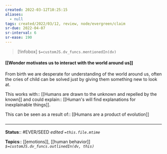 ```yaml
---
created: 2022-03-12T10:25:15 
aliases:
  - null
tags: created/2022/03/12, review, node/evergreen/claim
sr-due: 2022-04-07
sr-interval: 6
sr-ease: 190
---
```

> [!infobox]
`$=customJS.dv_funcs.mentionedIn(dv)`

#### [[Wonder motivates us to interact with the world around us]] 

From birth we are desperate for understanding of the world around us, 
often the cries of child can be solved just by giving them something new to look at. 

This 
works with:: [[Humans are drawn to the unknown and repelled by the known]]
and could 
explain:: [[Human's will find explanations for inexplainable things]].


This can be seen as a 
result of:: [[Humans are a product of evolution]]

### <hr class="footnote"/>

**Status**:: #EVER/SEED 
*edited `=this.file.mtime`*

**Topics**:: [[emotions]], [[human behavior]]
*`$=customJS.dv_funcs.outlinedIn(dv, this)`*
